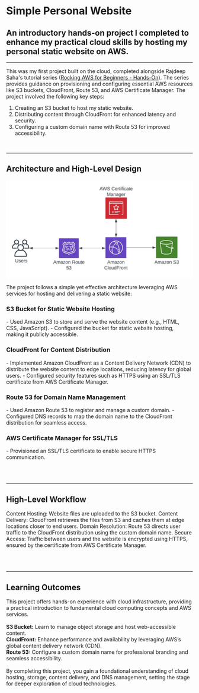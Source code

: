 <h1>Simple Personal Website</h1>

<h2>An introductory hands-on project I completed to enhance my practical cloud skills by hosting my personal static website on AWS.</h2>

<hr>

This was my first project built on the cloud, completed alongside Rajdeep Saha's tutorial series ([Rocking AWS for Beginners - Hands-On](https://www.udemy.com/course/rocking-aws-for-beginners-hands-on/)). The series provides guidance on provisioning and configuring essential AWS resources like S3 buckets, CloudFront, Route 53, and AWS Certificate Manager. The project involved the following key steps:  

1. Creating an S3 bucket to host my static website.  
2. Distributing content through CloudFront for enhanced latency and security.  
3. Configuring a custom domain name with Route 53 for improved accessibility.  

<br/>
<hr>

<h2>Architecture and High-Level Design</h2>

<img src="https://github.com/mahdibenhocine/personal-website/blob/main/images/Ref-architecture.png">

The project follows a simple yet effective architecture leveraging AWS services for hosting and delivering a static website:

<h3>S3 Bucket for Static Website Hosting</h3>
- Used Amazon S3 to store and serve the website content (e.g., HTML, CSS, JavaScript).
- Configured the bucket for static website hosting, making it publicly accessible.

<h3>CloudFront for Content Distribution</h3>
- Implemented Amazon CloudFront as a Content Delivery Network (CDN) to distribute the website content to edge locations, reducing latency for global users.
- Configured security features such as HTTPS using an SSL/TLS certificate from AWS Certificate Manager.

<h3>Route 53 for Domain Name Management</h3>
- Used Amazon Route 53 to register and manage a custom domain.
- Configured DNS records to map the domain name to the CloudFront distribution for seamless access.

<h3>AWS Certificate Manager for SSL/TLS</h3>
- Provisioned an SSL/TLS certificate to enable secure HTTPS communication.

<br/><br/>
<hr>

<h2>High-Level Workflow</h2>

Content Hosting: Website files are uploaded to the S3 bucket.
Content Delivery: CloudFront retrieves the files from S3 and caches them at edge locations closer to end users.
Domain Resolution: Route 53 directs user traffic to the CloudFront distribution using the custom domain name.
Secure Access: Traffic between users and the website is encrypted using HTTPS, ensured by the certificate from AWS Certificate Manager.

<br/><br/>
<hr>
<h2>Learning Outcomes</h2>

This project offers hands-on experience with cloud infrastructure, providing a practical introduction to fundamental cloud computing concepts and AWS services.
<br/><br/>
<b>S3 Bucket:</b> Learn to manage object storage and host web-accessible content.<br/>
<b>CloudFront:</b> Enhance performance and availability by leveraging AWS’s global content delivery network (CDN).<br/>
<b>Route 53:</b> Configure a custom domain name for professional branding and seamless accessibility.<br/><br/>
By completing this project, you gain a foundational understanding of cloud hosting, storage, content delivery, and DNS management, setting the stage for deeper exploration of cloud technologies.
